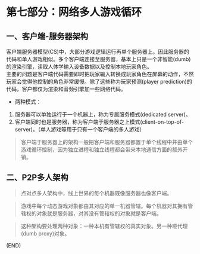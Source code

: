 # 第七部分：网络多人游戏循环    

## 一、客户端-服务器架构    

客户端服务器模型(CS)中，大部分游戏逻辑运行再单个服务器上。因此服务器的代码和单人游戏相似。多个客户端连接至服务器，基本上只是一个非智能(dumb)的渲染引擎，读取人体学输入设备数据以及控制本地玩家角色。    
主要的问题是客户端代码需要即时把玩家输入转换成玩家角色在屏幕的动作，不然玩家会觉得他控制的角色非常缓慢。除了这些称为玩家预测(player prediction)的代码，客户都仅为渲染和音频引擎加一些网络代码。    

- 两种模式：  

1. 服务器可以单独运行于一个机器上，称为专属服务模式(dedicated server)。    
2. 客户端同时也是服务器，称为客户端于服务器之上模式(client-on-top-of-server)。（单人游戏等用于只有一个客户端的多人游戏）    

> 客户端于服务器上的架构一般把客户端和服务器都置于单个线程中并由单个游戏循环控制，因为独立进程和独立线程都会带来本地通信方面的额外开销。    


## 二、P2P多人架构    

> 点对点多人架构中，线上世界的每个机器既像服务器也像客户端。  

> 游戏中每个动态游戏对象都由其对应的单一机器管辖。每个机器对其拥有管辖权的对象就是服务器，对其没有管辖权的对象就是客户端。  

> 这种架构要处理两种对象：一种本机有管辖权的真实对象。另一种哑代理(dumb proxy)对象。  


(END)  

